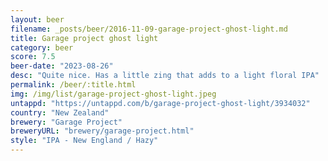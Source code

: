 ```yaml
---
layout: beer
filename: _posts/beer/2016-11-09-garage-project-ghost-light.md
title: Garage project ghost light
category: beer
score: 7.5
beer-date: "2023-08-26"
desc: "Quite nice. Has a little zing that adds to a light floral IPA"
permalink: /beer/:title.html
img: /img/list/garage-project-ghost-light.jpeg
untappd: "https://untappd.com/b/garage-project-ghost-light/3934032"
country: "New Zealand"
brewery: "Garage Project"
breweryURL: "brewery/garage-project.html"
style: "IPA - New England / Hazy"
---
```

